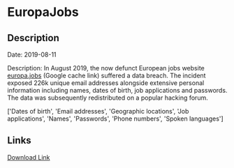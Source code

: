 # EuropaJobs

## Description

Date: 2019-08-11

Description:
In August 2019, the now defunct European jobs website <a href="https://webcache.googleusercontent.com/search?q=cache:Qk_zaGEqx70J:https://en.europa.jobs/+&cd=1&hl=en&ct=clnk&gl=au" target="_blank" rel="noopener">europa.jobs</a> (Google cache link) suffered a data breach. The incident exposed 226k unique email addresses alongside extensive personal information including names, dates of birth, job applications and passwords. The data was subsequently redistributed on a popular hacking forum.


['Dates of birth', 'Email addresses', 'Geographic locations', 'Job applications', 'Names', 'Passwords', 'Phone numbers', 'Spoken languages']

## Links

[Download Link](https://link-to.net/1229997/782.1252695006264/dynamic/?r=ZXVyb3BhLmpvYnM=)